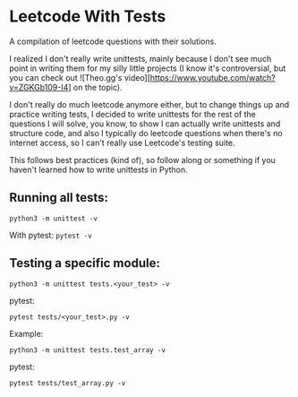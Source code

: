 # Leetcode With Tests

A compilation of leetcode questions with their solutions.

I realized I don't really write unittests, mainly because I don't see much point in writing them for my silly little projects (I know it's controversial, but you can check out ![Theo.gg's video][https://www.youtube.com/watch?v=ZGKGb109-I4] on the topic).

I don't really do much leetcode anymore either, but to change things up and practice writing tests, I decided to write unittests for the rest of the questions I will solve, you know, to show I can actually write unittests and structure code, and also I typically do leetcode questions when there's no internet access, so I can't really use Leetcode's testing suite.

This follows best practices (kind of), so follow along or something if you haven't learned how to write unittests in Python.

## Running all tests:

`python3 -m unittest -v`

With pytest:
`pytest -v`

## Testing a specific module:

`python3 -m unittest tests.<your_test> -v`

pytest:

`pytest tests/<your_test>.py -v`

Example:

`python3 -m unittest tests.test_array -v`

pytest:

`pytest tests/test_array.py -v`

